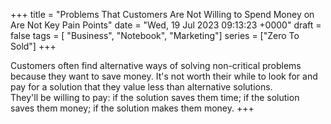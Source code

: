 +++ 
title = "Problems That Customers Are Not Willing to Spend Money on Are Not Key Pain Points"
date = "Wed, 19 Jul 2023 09:13:23 +0000"
draft = false
tags = [ "Business", "Notebook", "Marketing"]
series = ["Zero To Sold"]
+++

Customers often find alternative ways of solving non-critical problems because they want to save money. It's not worth their while to look for and pay for a solution that they value less than alternative solutions.  
They'll be willing to pay: if the solution saves them time; if the solution saves them money; if the solution makes them money.
+++